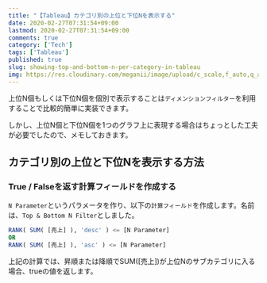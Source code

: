 ```yaml
---
title: "【Tableau】カテゴリ別の上位と下位Nを表示する"
date: 2020-02-27T07:31:54+09:00
lastmod: 2020-02-27T07:31:54+09:00
comments: true
category: ['Tech']
tags: ['Tableau']
published: true
slug: showing-top-and-bottom-n-per-category-in-tableau
img: https://res.cloudinary.com/meganii/image/upload/c_scale,f_auto,q_auto,w_75/v1579905055/thumb_tableau_czhjxd.png
---
```


上位N個もしくは下位N個を個別で表示することは`ディメンションフィルター`を利用することで比較的簡単に実装できます。

しかし、上位N個と下位N個を1つのグラフ上に表現する場合はちょっとした工夫が必要でしたので、メモしておきます。



## カテゴリ別の上位と下位Nを表示する方法

### True / Falseを返す計算フィールドを作成する

`N Parameter`というパラメータを作り、以下の`計算フィールド`を作成します。名前は、`Top & Bottom N Filter`としました。

```sql
RANK( SUM( [売上] ), 'desc' ) <= [N Parameter]
OR 
RANK( SUM( [売上] ), 'asc' ) <= [N Parameter]
```

上記の計算では、昇順または降順でSUM([売上])が上位Nのサブカテゴリに入る場合、trueの値を返します。

